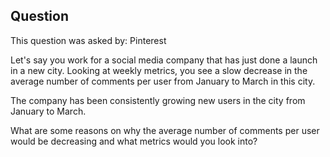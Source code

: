 ## Question
This question was asked by: Pinterest

Let's say you work for a social media company that has just done a launch in a new city. Looking at weekly metrics, you see a slow decrease in the average number of comments per user from January to March in this city.

The company has been consistently growing new users in the city from January to March.

What are some reasons on why the average number of comments per user would be decreasing and what metrics would you look into?

<!-- ## Solution
Let's take an approach of investigating into a couple of different metrics. Many candidates like to randomly shoot in the dark and think about external factors. (Maybe there's a winter storm in Chicago and no one has power). Almost 100% of the time the answer is not related to external factors.

Average comments per user is calculated by taking the total number of comments divided by the total number of users. So let's model out an example scenario.
* Jan: 10000 users, 30000 comments, 3 comments/user
* Feb: 20000 users, 50000 comments, 2.5 comments/user
* Mar: 30000 users, 60000 comments, 2 comments/user

We're given information that total user count is increasing linearly which means that the decreasing comments/user is not an effect of a declining user base creating a loss of network effects on the platform.

With this we can hypothesis a couple of answers:

**1. Could more users cause less individual engagement?**

Otherwise known as the crowding effect, we can model this by looking at a cohort of users that started in the first week of January and then another cohort of users that started the first week of March. If we see no difference between the number of comments after the first, second, third weeks, then there likely is no crowding effect happening.

**2. What about active user engagement?**

We know that even as the company is increasing users, it's likely users will fall off and churn off the platform. Let's say we model the user churn by month.
* Month 1: 25% Churn
* Month 2: 20% Churn
* Month 3: 15% Churn

This means that for the cohort of users that starts in January, by February there are now only 7500 (10000 * 75%) active users, then in March 6000 active users from a 20% churn.

This can explain a likely effect of why we see a decrease of comments per user even though the total user count is increasing linearly. Churn decreases the active user counts which is assumed to be directly correlated to how many comments will exist on a platform. Because **we have less active users on the platform, the denominator is in this case a fake proxy for actual platform engagement.**

If we wanted to measure if active users will still commenting, we could then just look at **comments per active user**. -->
